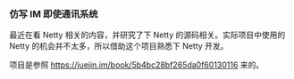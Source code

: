 ### 仿写 IM 即使通讯系统

最近在看 Netty 相关的内容，并研究了下 Netty 的源码相关。实际项目中使用的 Netty 的机会并不太多，所以借助这个项目熟悉下 Netty 开发。

项目是参照 https://juejin.im/book/5b4bc28bf265da0f60130116 来的。